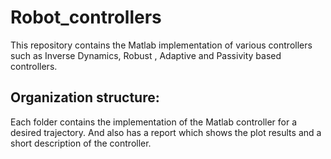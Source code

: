 # Robot_controllers
This repository contains the Matlab implementation of various controllers such as Inverse Dynamics, Robust , Adaptive and Passivity based controllers. 

## Organization structure:
 Each folder contains the implementation of the Matlab controller for a desired trajectory. And also has a report which shows the plot results and a short description of the controller.
